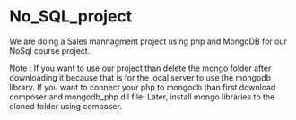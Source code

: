 # No_SQL_project

We are doing a Sales mannagment project using php and MongoDB for our NoSql course project.

Note : If you want to use our project than delete the mongo folder after downloading it because that is for the local server to use the mongodb library. If you want to connect your php to mongodb than first download composer and mongodb_php dll file. Later, install mongo libraries to the cloned folder using composer.
